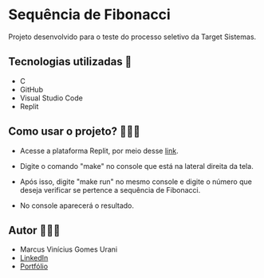 # Sequência de Fibonacci

Projeto desenvolvido para o teste do processo seletivo da Target Sistemas.

## Tecnologias utilizadas 🚀

- C
- GitHub
- Visual Studio Code
- Replit

## Como usar o projeto? 👨🏽‍💻

- Acesse a plataforma Replit, por meio desse [link](https://replit.com/join/oflidpqfsu-marcusurani).

- Digite o comando "make" no console que está na lateral direita da tela.

- Após isso, digite "make run" no mesmo console e digite o número que deseja verificar se pertence a sequência de Fibonacci.

- No console aparecerá o resultado.

## Autor 🙋🏻‍♂️

- Marcus Vinícius Gomes Urani
- [LinkedIn](https://linkedin.com/in/marcusurani)
- [Portfólio](https://marcusurani.netlify.app)
